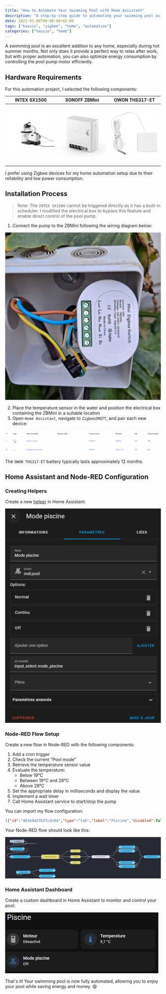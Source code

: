 ```yaml
---
title: "How to Automate Your Swimming Pool with Home Assistant"
description: "A step-by-step guide to automating your swimming pool using Home Assistant and Zigbee devices."
date: 2023-01-08T00:00:00+02:00
tags: ["hassio", "zigbee", "home", "automation"]
categories: ["hassio", "home"]
---
```


A swimming pool is an excellent addition to any home, especially during hot summer months. Not only does it provide a perfect way to relax after work, but with proper automation, you can also optimize energy consumption by controlling the pool pump motor efficiently.

<!--more-->

## Hardware Requirements

For this automation project, I selected the following components:

| INTEX SX1500                | SONOFF ZBMini                       | OWON THS317-ET              |
| --------------------------- | ----------------------------------- | --------------------------- |
| ![Pool pump](pool-pump.jpg) | ![SONOFF ZBMini](sonoff_zbmini.jpg) | ![OWON THS317-ET](owon.jpg) |

I prefer using Zigbee devices for my home automation setup due to their reliability and low power consumption.

## Installation Process

> Note: The `INTEX SX1500` cannot be triggered directly as it has a built-in scheduler. I modified the electrical box to bypass this feature and enable direct control of the pool pump.

1. Connect the pump to the ZBMini following the wiring diagram below:

![ZBMini Wiring](zbmini_wiring.jpg)

2. Place the temperature sensor in the water and position the electrical box containing the ZBMini in a suitable location
3. Open `Home Assistant`, navigate to `Zigbee2MQTT`, and pair each new device:

![Zigbee2mqtt](zigbee2mqtt.png)

The `OWON THS317-ET` battery typically lasts approximately 12 months.

## Home Assistant and Node-RED Configuration

### Creating Helpers

Create a new [helper](https://my.home-assistant.io/redirect/helpers/) in Home Assistant:

![Pool mode](hassio_pool_mode.png)

### Node-RED Flow Setup

Create a new flow in Node-RED with the following components:

1. Add a cron trigger
2. Check the current "Pool mode"
3. Retrieve the temperature sensor value
4. Evaluate the temperature:
   - Below 19°C
   - Between 19°C and 28°C
   - Above 28°C
5. Set the appropriate delay in milliseconds and display the value
6. Implement a wait timer
7. Call Home Assistant service to start/stop the pump

You can import my flow configuration:

```json
[{"id":"483e9a57b37cdc8d","type":"tab","label":"Piscine","disabled":false,"info":"","env":[]},{"id":"54f86a2f80028e81","type":"api-current-state","z":"483e9a57b37cdc8d","name":"Temperature piscine","server":"c083033.86b9","version":3,"outputs":1,"halt_if":"","halt_if_type":"str","halt_if_compare":"is","entity_id":"sensor.temperature_piscine_temperature","state_type":"str","blockInputOverrides":false,"outputProperties":[{"property":"temperature","propertyType":"msg","value":"","valueType":"entityState"}],"for":"0","forType":"num","forUnits":"minutes","override_topic":false,"state_location":"payload","override_payload":"msg","entity_location":"data","override_data":"msg","x":460,"y":720,"wires":[["41106ef97c8b87d1"]]},{"id":"09e62ee1149b049d","type":"cronplus","z":"483e9a57b37cdc8d","name":"Filtration","outputField":"payload","timeZone":"","persistDynamic":false,"commandResponseMsgOutput":"output1","outputs":1,"options":[{"name":"schedule1","topic":"topic1","payloadType":"default","payload":"","expressionType":"cron","expression":"0 12,20 * * *","location":"","offset":"0","solarType":"all","solarEvents":"sunrise,sunset"}],"x":60,"y":720,"wires":[["5ba7f500dec07972"]]},{"id":"41106ef97c8b87d1","type":"switch","z":"483e9a57b37cdc8d","name":"Temps de filtration","property":"temperature","propertyType":"msg","rules":[{"t":"lt","v":"19","vt":"num"},{"t":"btwn","v":"19","vt":"num","v2":"28","v2t":"num"},{"t":"gt","v":"28","vt":"num"}],"checkall":"false","repair":false,"outputs":3,"x":730,"y":720,"wires":[["62487d3928d7818a"],["d2d4dd97d3a866d6"],["0c7a7c757d7beb72"]]},{"id":"b5e423120081925c","type":"trigger","z":"483e9a57b37cdc8d","name":"Durée traitement","op1":"on","op2":"off","op1type":"str","op2type":"str","duration":"250","extend":false,"overrideDelay":true,"units":"ms","reset":"","bytopic":"all","topic":"topic","outputs":2,"x":1250,"y":720,"wires":[["3ef0ae743e1b3881"],["6ca837267708a777"]]},{"id":"62487d3928d7818a","type":"change","z":"483e9a57b37cdc8d","name":"1h","rules":[{"t":"set","p":"delay","pt":"msg","to":"3600000","tot":"str"},{"t":"set","p":"filtration","pt":"msg","to":"1h","tot":"str"}],"action":"","property":"","from":"","to":"","reg":false,"x":990,"y":660,"wires":[["b5e423120081925c"]]},{"id":"d2d4dd97d3a866d6","type":"change","z":"483e9a57b37cdc8d","name":"1h30","rules":[{"t":"set","p":"delay","pt":"msg","to":"5400000","tot":"str"},{"t":"set","p":"filtration","pt":"msg","to":"1h30","tot":"str"}],"action":"","property":"","from":"","to":"","reg":false,"x":990,"y":720,"wires":[["b5e423120081925c"]]},{"id":"0c7a7c757d7beb72","type":"change","z":"483e9a57b37cdc8d","name":"2h","rules":[{"t":"set","p":"delay","pt":"msg","to":"7200000","tot":"str"},{"t":"set","p":"filtration","pt":"msg","to":"2h","tot":"str"}],"action":"","property":"","from":"","to":"","reg":false,"x":990,"y":780,"wires":[["b5e423120081925c"]]},{"id":"3ef0ae743e1b3881","type":"api-call-service","z":"483e9a57b37cdc8d","name":"Allumer piscine","server":"c083033.86b9","version":5,"debugenabled":false,"domain":"switch","service":"turn_on","areaId":[],"deviceId":[],"entityId":["switch.switch_piscine"],"data":"","dataType":"jsonata","mergeContext":"","mustacheAltTags":false,"outputProperties":[{"property":"message","propertyType":"msg","value":"Allumée","valueType":"str"}],"queue":"none","x":1520,"y":660,"wires":[["7de9d7c35046f82d"]]},{"id":"7de9d7c35046f82d","type":"ha-wait-until","z":"483e9a57b37cdc8d","name":"Wait on or retry","server":"c083033.86b9","version":2,"outputs":2,"entityId":"switch.switch_piscine","entityIdFilterType":"exact","property":"state","comparator":"is","value":"on","valueType":"str","timeout":"1","timeoutType":"num","timeoutUnits":"minutes","checkCurrentState":true,"blockInputOverrides":true,"outputProperties":[],"x":1520,"y":620,"wires":[["e82f89371205d55a"],["3ef0ae743e1b3881"]]},{"id":"6ca837267708a777","type":"api-call-service","z":"483e9a57b37cdc8d","name":"Eteindre piscine","server":"c083033.86b9","version":5,"debugenabled":false,"domain":"switch","service":"turn_off","areaId":[],"deviceId":[],"entityId":["switch.switch_piscine"],"data":"","dataType":"jsonata","mergeContext":"","mustacheAltTags":false,"outputProperties":[{"property":"message","propertyType":"msg","value":"Eteinte","valueType":"str"}],"queue":"none","x":1520,"y":780,"wires":[["2e25dea1e10644d6"]]},{"id":"2e25dea1e10644d6","type":"ha-wait-until","z":"483e9a57b37cdc8d","name":"Wait off or retry","server":"c083033.86b9","version":2,"outputs":2,"entityId":"switch.switch_piscine","entityIdFilterType":"exact","property":"state","comparator":"is","value":"off","valueType":"str","timeout":"1","timeoutType":"num","timeoutUnits":"minutes","checkCurrentState":true,"blockInputOverrides":true,"outputProperties":[],"x":1520,"y":820,"wires":[["e82f89371205d55a"],["6ca837267708a777"]]},{"id":"5ba7f500dec07972","type":"api-current-state","z":"483e9a57b37cdc8d","name":"Mode piscine","server":"c083033.86b9","version":3,"outputs":2,"halt_if":"Normal","halt_if_type":"str","halt_if_compare":"is","entity_id":"input_select.mode_piscine","state_type":"str","blockInputOverrides":false,"outputProperties":[{"property":"mode","propertyType":"msg","value":"","valueType":"entityState"}],"for":"0","forType":"num","forUnits":"minutes","override_topic":false,"state_location":"payload","override_payload":"msg","entity_location":"data","override_data":"msg","x":230,"y":720,"wires":[["54f86a2f80028e81"],[]]},{"id":"b5bb7276d000536a","type":"server-state-changed","z":"483e9a57b37cdc8d","name":"Mode continu","server":"c083033.86b9","version":4,"exposeToHomeAssistant":false,"haConfig":[{"property":"name","value":""},{"property":"icon","value":""}],"entityidfilter":"input_select.mode_piscine","entityidfiltertype":"exact","outputinitially":false,"state_type":"str","haltifstate":"Continu","halt_if_type":"str","halt_if_compare":"is","outputs":2,"output_only_on_state_change":true,"for":"0","forType":"num","forUnits":"minutes","ignorePrevStateNull":false,"ignorePrevStateUnknown":false,"ignorePrevStateUnavailable":false,"ignoreCurrentStateUnknown":false,"ignoreCurrentStateUnavailable":false,"outputProperties":[],"x":130,"y":860,"wires":[["9a74a6afbea67721"],["9e74d356eeff4c52"]]},{"id":"9a74a6afbea67721","type":"api-call-service","z":"483e9a57b37cdc8d","name":"Allumer piscine","server":"c083033.86b9","version":5,"debugenabled":false,"domain":"switch","service":"turn_on","areaId":[],"deviceId":[],"entityId":["switch.switch_piscine"],"data":"","dataType":"jsonata","mergeContext":"","mustacheAltTags":false,"outputProperties":[{"property":"message","propertyType":"msg","value":"Allumée","valueType":"str"}],"queue":"none","x":380,"y":840,"wires":[[]]},{"id":"9e74d356eeff4c52","type":"api-call-service","z":"483e9a57b37cdc8d","name":"Eteindre piscine","server":"c083033.86b9","version":5,"debugenabled":false,"domain":"switch","service":"turn_off","areaId":[],"deviceId":[],"entityId":["switch.switch_piscine"],"data":"","dataType":"jsonata","mergeContext":"","mustacheAltTags":false,"outputProperties":[{"property":"message","propertyType":"msg","value":"Eteinte","valueType":"str"}],"queue":"none","x":380,"y":900,"wires":[[]]},{"id":"e82f89371205d55a","type":"ha-sensor","z":"483e9a57b37cdc8d","name":"Filtration piscine","entityConfig":"ca7e7d1218501982","version":0,"state":"","stateType":"date","attributes":[{"property":"temperature","value":"temperature","valueType":"msg"},{"property":"duration","value":"filtration","valueType":"msg"},{"property":"last_start","value":"","valueType":"date"},{"property":"last_stop","value":"","valueType":"date"}],"inputOverride":"allow","outputProperties":[],"x":1780,"y":720,"wires":[[]]},{"id":"c083033.86b9","type":"server","name":"Home Assistant","version":5,"addon":true,"rejectUnauthorizedCerts":true,"ha_boolean":"y|yes|true|on|home|open","connectionDelay":true,"cacheJson":true,"heartbeat":false,"heartbeatInterval":30,"areaSelector":"friendlyName","deviceSelector":"friendlyName","entitySelector":"friendlyName","statusSeparator":"at: ","statusYear":"hidden","statusMonth":"short","statusDay":"numeric","statusHourCycle":"h23","statusTimeFormat":"h:m","enableGlobalContextStore":true},{"id":"ca7e7d1218501982","type":"ha-entity-config","server":"c083033.86b9","deviceConfig":"","name":"sensor config for Filtration piscine","version":6,"entityType":"sensor","haConfig":[{"property":"name","value":"filtration_piscine"},{"property":"device_class","value":""},{"property":"icon","value":""},{"property":"unit_of_measurement","value":""},{"property":"state_class","value":""},{"property":"last_reset","value":""}],"resend":true}]
```

Your Node-RED flow should look like this:

![Flow](node_red_flow.png)

### Home Assistant Dashboard

Create a custom dashboard in Home Assistant to monitor and control your pool:

![Dashboard](hassio_dash.png)

That's it! Your swimming pool is now fully automated, allowing you to enjoy your pool while saving energy and money. :smile: